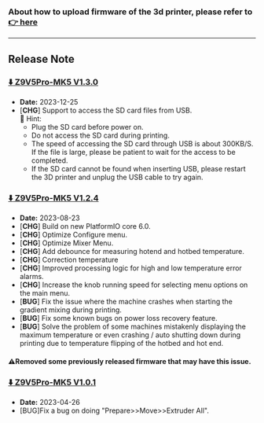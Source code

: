 ### About how to upload firmware of the 3d printer, please refer to [:point_right: here](https://github.com/ZONESTAR3D/Firmware/tree/master/Z9/Z9V5/bin#how-to-upload-firmware-to-z9v5pro)

----
## Release Note
### [:arrow_down: Z9V5Pro-MK5 V1.3.0](./Z9V5ProMK5_V1_3_0.zip)
- **Date:** 2023-12-25
- [**CHG**] Support to access the SD card files from USB.      
  :pushpin: Hint:      
  - Plug the SD card before power on.
  - Do not access the SD card during printing.
  - The speed of accessing the SD card through USB is about 300KB/S. If the file is large, please be patient to wait for the access to be completed.
  - If the SD card cannot be found when inserting USB, please restart the 3D printer and unplug the USB cable to try again.

### [:arrow_down: Z9V5Pro-MK5 V1.2.4](./Z9V5ProMK5_V1_2_4.zip)
- **Date:** 2023-08-23
- [**CHG**] Build on new PlatformIO core 6.0.
- [**CHG**] Optimize Configure menu.
- [**CHG**] Optimize Mixer Menu.
- [**CHG**] Add debounce for measuring hotend and hotbed temperature.   
- [**CHG**] Correction temperature     
- [**CHG**] Improved processing logic for high and low temperature error alarms.
- [**CHG**] Increase the knob running speed for selecting menu options on the main menu.
- [**BUG**] Fix the issue where the machine crashes when starting the gradient mixing during printing.     
- [**BUG**] Fix some known bugs on power loss recovery feature.
- [**BUG**] Solve the problem of some machines mistakenly displaying the maximum temperature or even crashing / auto shutting down during printing due to temperature flipping of the hotbed and hot end.
#### :warning:Removed some previously released firmware that may have this issue.

### [:arrow_down: Z9V5Pro-MK5 V1.0.1](./Z9V5ProMK5_V1_0_1.zip)
- **Date:** 2023-04-26
- [BUG]Fix a bug on doing "Prepare>>Move>>Extruder All".
